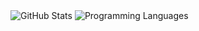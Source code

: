  
 <img alt="GitHub Stats" src="https://github-readme-stats.vercel.app/api?username=gaorachel&custom_title=GitHub+Stats&theme=github_dark&text_color=888&hide_border=true&show_icons=false" />

  <img alt="Programming Languages" src="https://github-readme-stats.vercel.app/api/top-langs?username=gaorachel&custom_title=Programming+Languages&layout=compact&theme=github_dark&text_color=888&hide_border=true&exclude_repo=advanced-css-course,css-course,react-course,javascript-course,typescript-course,nodejs-course,testing-course,react-course-2" />

<!--
archive

default setting:
count_private=true&include_all_commits=true
-->






